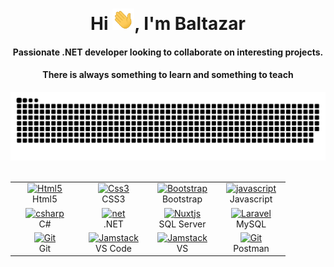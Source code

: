 <div align="center">
<h1 align="center">Hi <img width="35" src="https://github.com/1999AZZAR/1999AZZAR/blob/main/resources/img/waving.gif">, I'm Baltazar</h1>
<h4 align="center">Passionate .NET developer looking to collaborate on interesting projects.</h4>
<h4 align="center">There is always something to learn and something to teach</h4>
</div>

<div align="center">
  <a href="https://1999azzar.github.io/1999AZZAR/">
  <img  src="https://github.com/1999AZZAR/1999AZZAR/blob/main/resources/img/grid-snake.svg"
       alt="snake" /></a>
</div>
<br>
<table align="center">
  <tr>
      <td align="center" width="96">
      <a href="#html5">
        <img src="https://seeklogo.com/images/H/html5-without-wordmark-color-logo-14D252D878-seeklogo.com.png" width="48" height="48" alt="Html5" />
      </a>
      <br>Html5
    </td>
    <td align="center" width="96">
      <a href="#css3">
        <img src="https://upload.wikimedia.org/wikipedia/commons/thumb/6/62/CSS3_logo.svg/48px-CSS3_logo.svg.png" width="48" height="48" alt="Css3" />
      </a>
      <br>CSS3
    </td>
     <td align="center" width="96">
      <a href="#bootstrap">
        <img src="https://cdn.worldvectorlogo.com/logos/bootstrap-4.svg" width="48" height="48" alt="Bootstrap" />
      </a>
      <br>Bootstrap
    </td>
     <td align="center" width="96">
      <a href="#js">
        <img src="https://upload.wikimedia.org/wikipedia/commons/thumb/9/99/Unofficial_JavaScript_logo_2.svg/1024px-Unofficial_JavaScript_logo_2.svg.png" width="48" height="48" alt="javascript" />
      </a>
      <br>Javascript
    </td>
  </tr>
  
  <tr>
             <td align="center" width="96">
      <a href="#csharp">
        <img src="https://encrypted-tbn0.gstatic.com/images?q=tbn:ANd9GcTxA0gaQhsft_v4lss-3AJCgwK0R89hGXcJL1PhJp1prN4hq0TgnZtvFjDW2fLJjOfeX4w&usqp=CAU" width="48" height="48" alt="csharp" />
      </a>
      <br>C#
    </td>
         <td align="center" width="96">
      <a href="#net">
        <img src="https://upload.wikimedia.org/wikipedia/commons/thumb/7/7d/Microsoft_.NET_logo.svg/800px-Microsoft_.NET_logo.svg.png" width="48" height="48" alt="net" />
      </a>
      <br>.NET
    </td>
     <td align="center" width="96">
      <a href="#suhailkakar-tech">
        <img src="https://www.svgrepo.com/show/303229/microsoft-sql-server-logo.svg" width="48" height="48" alt="Nuxtjs" />
      </a>
      <br>SQL Server
    </td>
      <td align="center" width="96">
      <a href="#mysql">
        <img src="https://www.logo.wine/a/logo/MySQL/MySQL-Logo.wine.svg" width="48" height="48" alt="Laravel" />
      </a>
      <br>MySQL
  </tr>
   <tr>
      <td align="center" width="96">
      <a href="#git" >
        <img src="https://upload.wikimedia.org/wikipedia/commons/thumb/3/3f/Git_icon.svg/1200px-Git_icon.svg.png" width="48" height="48" alt="Git" />
      </a>
      <br>Git
    </td>
      <td align="center"  width="96">
      <a href="#vscode">
        <img src="https://upload.wikimedia.org/wikipedia/commons/9/9a/Visual_Studio_Code_1.35_icon.svg" width="48" height="48" alt="Jamstack" />
      </a>
      <br>VS Code
    </td>
    </td>
      <td align="center"  width="96">
      <a href="#vs">
        <img src="https://upload.wikimedia.org/wikipedia/commons/thumb/5/59/Visual_Studio_Icon_2019.svg/1200px-Visual_Studio_Icon_2019.svg.png" width="48" height="48" alt="Jamstack" />
      </a>
      <br>VS
    </td>
      <td align="center" width="96">
      <a href="#postman" >
        <img src="https://www.vectorlogo.zone/logos/getpostman/getpostman-icon.svg" width="48" height="48" alt="Git" />
      </a>
      <br>Postman
  </tr>
</table>
</div>

